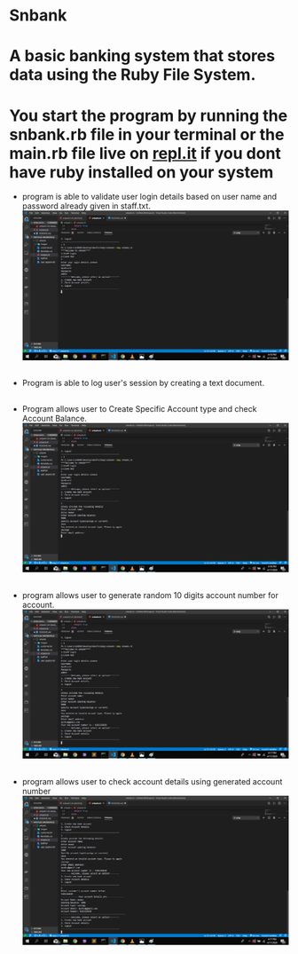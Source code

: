 # Snbank
# A basic banking system that stores data using the Ruby File System. 
# 
# You start the program by running the snbank.rb file in your terminal or the main.rb file live on [repl.it](https://repl.it/@dyn4casie/snbank) if you dont have ruby installed on your system
* program is able to validate user login details based on user name and password already given in staff.txt. ![validate password](https://github.com/dyn4casie/snbank/blob/master/images/Screenshot%20(348).png)
## 
* Program is able to log user's session by creating a text document.
## 
* Program allows user to Create Specific Account type and check Account Balance. ![specify account type](https://github.com/dyn4casie/snbank/blob/master/images/Screenshot%20(350).png)
## 
* program allows user to generate random 10 digits account number for account. ![generate account number](https://github.com/dyn4casie/snbank/blob/master/images/Screenshot%20(351).png)
## 
* program allows user to check account details using generated account number ![check account details using generated account number](https://github.com/dyn4casie/snbank/blob/master/images/Screenshot%20(352).png)
